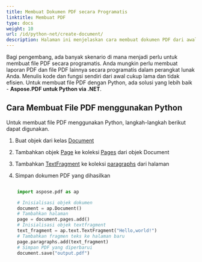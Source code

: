 ```yaml
---
title: Membuat Dokumen PDF secara Programatis
linktitle: Membuat PDF
type: docs
weight: 10
url: /id/python-net/create-document/
description: Halaman ini menjelaskan cara membuat dokumen PDF dari awal dengan Aspose.PDF untuk Python via .NET library.
---
```


Bagi pengembang, ada banyak skenario di mana menjadi perlu untuk membuat file PDF secara programatis. Anda mungkin perlu membuat laporan PDF dan file PDF lainnya secara programatis dalam perangkat lunak Anda. Menulis kode dan fungsi sendiri dari awal cukup lama dan tidak efisien. Untuk membuat file PDF dengan Python, ada solusi yang lebih baik - **Aspose.PDF untuk Python via .NET**.

## Cara Membuat File PDF menggunakan Python

Untuk membuat file PDF menggunakan Python, langkah-langkah berikut dapat digunakan.

1. Buat objek dari kelas [Document](https://reference.aspose.com/pdf/python-net/aspose.pdf/document/)

1. Tambahkan objek [Page](https://reference.aspose.com/pdf/python-net/aspose.pdf/page/) ke koleksi [Pages](https://reference.aspose.com/pdf/python-net/aspose.pdf/document/#properties) dari objek Document
1. Tambahkan [TextFragment](https://reference.aspose.com/pdf/python-net/aspose.pdf.text/textfragment/) ke koleksi [paragraphs](https://reference.aspose.com/pdf/python-net/aspose.pdf/page/#properties) dari halaman
1. Simpan dokumen PDF yang dihasilkan

```python

    import aspose.pdf as ap

    # Inisialisasi objek dokumen
    document = ap.Document()
    # Tambahkan halaman
    page = document.pages.add()
    # Inisialisasi objek textfragment
    text_fragment = ap.text.TextFragment("Hello,world!")
    # Tambahkan fragmen teks ke halaman baru
    page.paragraphs.add(text_fragment)
    # Simpan PDF yang diperbarui
    document.save("output.pdf")
```
